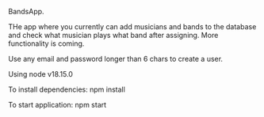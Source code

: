 BandsApp.

THe app where you currently can add musicians and bands to the database and check what musician plays what band after assigning.
More functionality is coming. 

Use any email and password longer than 6 chars to create a user.

Using node v18.15.0

To install dependencies: npm install

To start application: npm start
